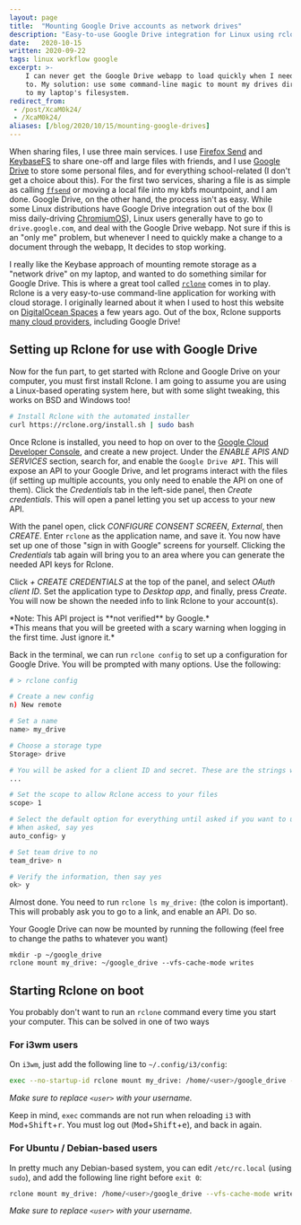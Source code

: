 ```yaml
---
layout: page
title:  "Mounting Google Drive accounts as network drives"
description: "Easy-to-use Google Drive integration for Linux using rclone"
date:   2020-10-15
written: 2020-09-22
tags: linux workflow google
excerpt: >-
    I can never get the Google Drive webapp to load quickly when I need it 
    to. My solution: use some command-line magic to mount my drives directly 
    to my laptop's filesystem.
redirect_from: 
 - /post/XcaM0k24/
 - /XcaM0k24/
aliases: [/blog/2020/10/15/mounting-google-drives]
---
```


When sharing files, I use three main services. I use [Firefox Send](https://en.wikipedia.org/wiki/Firefox_Send) and [KeybaseFS](https://book.keybase.io/docs/files) to share one-off and large files with friends, and I use [Google Drive](https://drive.google.com) to store some personal files, and for everything school-related (I don't get a choice about this). For the first two services, sharing a file is as simple as calling [`ffsend`](https://github.com/timvisee/ffsend) or moving a local file into my kbfs mountpoint, and I am done. Google Drive, on the other hand, the process isn't as easy. While some Linux distributions have Google Drive integration out of the box (I miss daily-driving [ChromiumOS](https://www.chromium.org/chromium-os)), Linux users generally have to go to `drive.google.com`, and deal with the Google Drive webapp. Not sure if this is an "only me" problem, but whenever I need to quickly make a change to a document through the webapp, It decides to stop working.

I really like the Keybase approach of mounting remote storage as a "network drive" on my laptop, and wanted to do something similar for Google Drive. This is where a great tool called [`rclone`](https://rclone.org) comes in to play. Rclone is a very easy-to-use command-line application for working with cloud storage. I originally learned about it when I used to host this website on [DigitalOcean Spaces](https://www.digitalocean.com/products/spaces/) a few years ago. Out of the box, Rclone supports [many cloud providers](https://rclone.org/#providers), including Google Drive!

## Setting up Rclone for use with Google Drive

Now for the fun part, to get started with Rclone and Google Drive on your computer, you must first install Rclone. I am going to assume you are using a Linux-based operating system here, but with some slight tweaking, this works on BSD and Windows too!

```sh
# Install Rclone with the automated installer
curl https://rclone.org/install.sh | sudo bash
```

Once Rclone is installed, you need to hop on over to the [Google Cloud Developer Console](https://console.developers.google.com/), and create a new project. Under the *ENABLE APIS AND SERVICES* section, search for, and enable the `Google Drive API`. This will expose an API to your Google Drive, and let programs interact with the files (if setting up multiple accounts, you only need to enable the API on one of them). Click the *Credentials* tab in the left-side panel, then *Create credentials*. This will open a panel letting you set up access to your new API.

With the panel open, click *CONFIGURE CONSENT SCREEN*, *External*, then *CREATE*. Enter `rclone` as the application name, and save it. You now have set up one of those "sign in with Google" screens for yourself. Clicking the *Credentials* tab again will bring you to an area where you can generate the needed API keys for Rclone.

Click *+ CREATE CREDENTIALS* at the top of the panel, and select *OAuth client ID*. Set the application type to *Desktop app*, and finally, press *Create*. You will now be shown the needed info to link Rclone to your account(s).

<div class="center" markdown="1">
*Note: This API project is **not verified** by Google.*<br>
*This means that you will be greeted with a scary warning when logging in the first time. Just ignore it.*
</div>

Back in the terminal, we can run `rclone config` to set up a configuration for Google Drive. You will be prompted with many options. Use the following:
```sh
# > rclone config

# Create a new config
n) New remote

# Set a name
name> my_drive

# Choose a storage type
Storage> drive

# You will be asked for a client ID and secret. These are the strings we just generated
...

# Set the scope to allow Rclone access to your files
scope> 1

# Select the default option for everything until asked if you want to use "auto config"
# When asked, say yes
auto_config> y

# Set team drive to no
team_drive> n

# Verify the information, then say yes
ok> y
```

Almost done. You need to run `rclone ls my_drive:` (the colon is important). This will probably ask you to go to a link, and enable an API. Do so.

Your Google Drive can now be mounted by running the following (feel free to change the paths to whatever you want)

```
mkdir -p ~/google_drive
rclone mount my_drive: ~/google_drive --vfs-cache-mode writes
```

## Starting Rclone on boot

You probably don't want to run an `rclone` command every time you start your computer. This can be solved in one of two ways

### For i3wm users

On `i3wm`, just add the following line to `~/.config/i3/config`:

```sh
exec --no-startup-id rclone mount my_drive: /home/<user>/google_drive --vfs-cache-mode writes
```

*Make sure to replace `<user>` with your username.*

Keep in mind, `exec` commands are not run when reloading `i3` with <kbd>Mod</kbd>+<kbd>Shift</kbd>+<kbd>r</kbd>. You must log out (<kbd>Mod</kbd>+<kbd>Shift</kbd>+<kbd>e</kbd>), and back in again.

### For Ubuntu / Debian-based users

In pretty much any Debian-based system, you can edit `/etc/rc.local` (using `sudo`), and add the following line right before `exit 0`:

```sh
rclone mount my_drive: /home/<user>/google_drive --vfs-cache-mode writes
```

*Make sure to replace `<user>` with your username.*